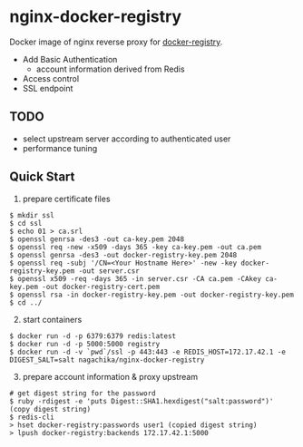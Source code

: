 # nginx-docker-registry

Docker image of nginx reverse proxy for [docker-registry](https://github.com/docker/docker-registry).

- Add Basic Authentication
  - account information derived from Redis
- Access control
- SSL endpoint

## TODO

- select upstream server according to authenticated user
- performance tuning

## Quick Start

1. prepare certificate files

  ```
  $ mkdir ssl
  $ cd ssl
  $ echo 01 > ca.srl
  $ openssl genrsa -des3 -out ca-key.pem 2048
  $ openssl req -new -x509 -days 365 -key ca-key.pem -out ca.pem
  $ openssl genrsa -des3 -out docker-registry-key.pem 2048
  $ openssl req -subj '/CN=<Your Hostname Here>' -new -key docker-registry-key.pem -out server.csr
  $ openssl x509 -req -days 365 -in server.csr -CA ca.pem -CAkey ca-key.pem -out docker-registry-cert.pem
  $ openssl rsa -in docker-registry-key.pem -out docker-registry-key.pem
  $ cd ../
  ```

2. start containers

  ```
  $ docker run -d -p 6379:6379 redis:latest
  $ docker run -d -p 5000:5000 registry
  $ docker run -d -v `pwd`/ssl -p 443:443 -e REDIS_HOST=172.17.42.1 -e DIGEST_SALT=salt nagachika/nginx-docker-registry
  ```

3. prepare account information & proxy upstream

  ```
  # get digest string for the password
  $ ruby -rdigest -e 'puts Digest::SHA1.hexdigest("salt:password")'
  (copy digest string)
  $ redis-cli
  > hset docker-registry:passwords user1 (copied digest string)
  > lpush docker-registry:backends 172.17.42.1:5000
  ```

